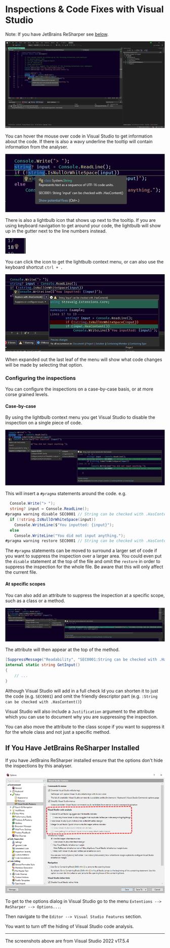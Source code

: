 # Inspections & Code Fixes with Visual Studio

Note: If you have JetBrains ReSharper see [below](#if-you-have-jetbrains-resharper-installed).

![Screenshot of Visual Studio showing the analyser underlining the affected code and a menu popup showing with the code fix](vs-full-screen.png)

You can hover the mouse over code in Visual Studio to get information about the code. If there is also a wavy underline the tooltip will contain information from the analyser.

![Example of the HasContent analyser as seen in Visual Studio](vs-wavy-line-with-suggestion.png)

There is also a lightbulb icon that shows up next to the tooltip. If you are using keyboard navigation to get around your code, the lightbulb will show up in the gutter next to the line numbers instead.

![The lightbulb icon](vs-lightbulb.png)

You can click the icon to get the lightbulb context menu, or can also use the keyboard shortcut `ctrl + .`

![The lightbulb menu](vs-lightbulb-menu.png)

When expanded out the last leaf of the menu will show what code changes will be made by selecting that option.

### Configuring the inspections

You can configure the inspections on a case-by-case basis, or at more corse grained levels.

#### Case-by-case

By using the lightbulb context menu you get Visual Studio to disable the inspection on a single piece of code.

![The menu to disable a single case with a pragma](vs-disable-with-pragma.png)

This will insert a `#pragma` statements around the code. e.g.

```csharp
  Console.Write("> ");
  string? input = Console.ReadLine();
#pragma warning disable SEC0001 // String can be checked with .HasContent()
  if (!string.IsNullOrWhiteSpace(input))
    Console.WriteLine($"You inputted: {input}");
  else
    Console.WriteLine("You did not input anything.");
#pragma warning restore SEC0001 // String can be checked with .HasContent()
```

The `#pragma` statements can be moved to surround a larger set of code if you want to suppress the inspection over a larger area. You could even put the `disable` statement at the top of the file and omit the `restore` in order to suppress the inspection for the whole file. Be aware that this will only affect the current file.

#### At specific scopes

You can also add an attribute to suppress the inspection at a specific scope, such as a class or a method.

![Example of adding the disable with attribute via the context action menu](vs-disable-with-attribute.png)

The attribute will then appear at the top of the method.

```csharp
[SuppressMessage("Readability", "SEC0001:String can be checked with .HasContent()", Justification = "<Pending>")]
internal static string GetInput()
{
    // ...
}
```

Although Visual Studio will add in a full check Id you can shorten it to just the code (e.g. `SEC0001`) and omit the friendly descriptor part (e.g. `:String can be checked with .HasContent()`)

Visual Studio will also include a `Justification` argument to the attribute which you can use to document why you are suppressing the inspection.

You can also move the attribute to the class scope if you want to suppress it for the whole class and not just a specific method.

## If You Have JetBrains ReSharper Installed

If you have JetBrains ReSharper installed ensure that the options don't hide the inspections by this analyser.

![JetBrains ReSharper Options Dialog with the Visual Studio Code Analysis section highlighted](vs-resharper-options.png)

To get to the options dialog in Visual Studio go to the menu `Extentions --> ReSharper --> Options...`.

Then navigate to the `Editor --> Visual Studio Features` section.

You want to turn off the hiding of Visual Studio code analysis.

---

The screenshots above are from Visual Studio 2022 v17.5.4